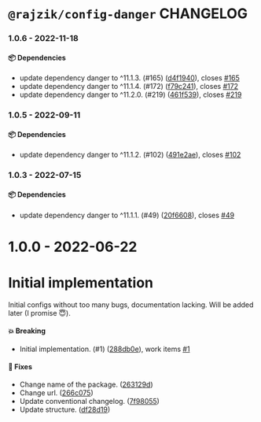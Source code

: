 # `@rajzik/config-danger` CHANGELOG

<!-- MONODEPLOY:BELOW -->

### 1.0.6 - 2022-11-18

#### 📦 Dependencies

- update dependency danger to ^11.1.3. (#165) ([d4f1940](https://github.com/rajzik/configs/commit/d4f1940cee13dbe0edb4141baab2a5859557368a)), closes [#165](https://github.com/rajzik/configs/issues/165)
- update dependency danger to ^11.1.4. (#172) ([f79c241](https://github.com/rajzik/configs/commit/f79c24118a48b775247d35acf99eae308395674d)), closes [#172](https://github.com/rajzik/configs/issues/172)
- update dependency danger to ^11.2.0. (#219) ([461f539](https://github.com/rajzik/configs/commit/461f53935ca137fc331edfa8a89cd0e36cbe28a0)), closes [#219](https://github.com/rajzik/configs/issues/219)





### 1.0.5 - 2022-09-11

#### 📦 Dependencies

- update dependency danger to ^11.1.2. (#102) ([491e2ae](https://github.com/rajzik/configs/commit/491e2ae2fd36c4d382f82ad055cc1e0f25bb07a5)), closes [#102](https://github.com/rajzik/configs/issues/102)





### 1.0.3 - 2022-07-15

#### 📦 Dependencies

- update dependency danger to ^11.1.1. (#49) ([20f6608](https://github.com/rajzik/configs/commit/20f66084627c34e187ceceddc580989c0465031f)), closes [#49](https://github.com/rajzik/configs/issues/49)





# 1.0.0 - 2022-06-22

# Initial implementation

Initial configs without too many bugs, documentation lacking. Will be added later (I promise 😇).

#### 💥 Breaking

- Initial implementation. (#1) ([288db0e](https://github.com/rajzik/configs/commit/288db0e500fd2c2a9d52a2e9d7570fa37099ab5e)), work items [#1](https://github.com/rajzik/configs/issues/1)

#### 🐞 Fixes

- Change name of the package. ([263129d](https://github.com/rajzik/configs/commit/263129d6c26f2832bcb75da4b5284a7ac71ca470))
- Change url. ([266c075](https://github.com/rajzik/configs/commit/266c0759f1837a2b6e763fddc9db38a544d21679))
- Update conventional changelog. ([7f98055](https://github.com/rajzik/configs/commit/7f980551f62bf3093dd14b703392bcbe048f8c7a))
- Update structure. ([df28d19](https://github.com/rajzik/configs/commit/df28d19a23c892dee09c07f80df2a56c428f7b7a))




